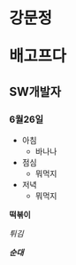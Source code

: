 # 강문정 <pre>배고프다
## SW개발자
### 6월26일


* 아침
  * 바나나
 * 점심
   * 뭐먹지
 * 저녁
    * 뭐먹지


__떡볶이__


_튀김_


___순대___
